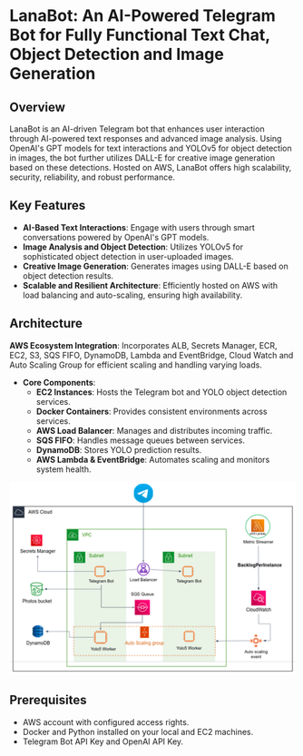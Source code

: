 # LanaBot: An AI-Powered Telegram Bot for Fully Functional Text Chat, Object Detection and Image Generation

## Overview
LanaBot is an AI-driven Telegram bot that enhances user interaction through AI-powered text responses and advanced image analysis. Using OpenAI's GPT models for text interactions and YOLOv5 for object detection in images, the bot further utilizes DALL-E for creative image generation based on these detections. Hosted on AWS, LanaBot offers high scalability, security, reliability, and robust performance.

## Key Features
- **AI-Based Text Interactions**: Engage with users through smart conversations powered by OpenAI's GPT models.
- **Image Analysis and Object Detection**: Utilizes YOLOv5 for sophisticated object detection in user-uploaded images.
- **Creative Image Generation**: Generates images using DALL-E based on object detection results.
- **Scalable and Resilient Architecture**: Efficiently hosted on AWS with load balancing and auto-scaling, ensuring high availability.

## Architecture
**AWS Ecosystem Integration**: Incorporates ALB, Secrets Manager, ECR, EC2, S3, SQS FIFO, DynamoDB, Lambda and EventBridge, Cloud Watch and Auto Scaling Group for efficient scaling and handling varying loads.
  - **Core Components**:
    - **EC2 Instances**: Hosts the Telegram bot and YOLO object detection services.
    - **Docker Containers**: Provides consistent environments across services.
    - **AWS Load Balancer**: Manages and distributes incoming traffic.
    - **SQS FIFO**: Handles message queues between services.
    - **DynamoDB**: Stores YOLO prediction results.
    - **AWS Lambda & EventBridge**: Automates scaling and monitors system health.
  
![LanaBot Architecture](images/aws_architecture.png)


## Prerequisites
- AWS account with configured access rights.
- Docker and Python installed on your local and EC2 machines.
- Telegram Bot API Key and OpenAI API Key.
